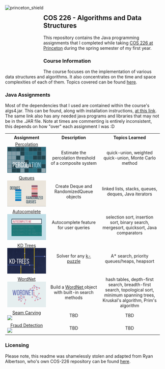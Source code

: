  <img src="https://www.cs.princeton.edu/courses/archive/spring20/cos226/images/princeton-shield.gif" alt=princeton_shield align=left height=210 />

## COS 226 - Algorithms and Data Structures

This repository contains the Java programming assignments that I completed while taking [COS 226 at Princeton](https://www.cs.princeton.edu/courses/archive/spring24/cos226/syllabus.php) during the spring semester of my first year.

### Course Information

The course focuses on the implementation of various data structures and algorithms. It also concentrates on the time and space complexities of each of them.
Topics covered can be found [here](https://www.cs.princeton.edu/courses/archive/spring24/cos226/lectures.php).

### Java Assignments

Most of the dependencies that I used are contained within the course's algs4.jar. This can be found, along with installation instructions, [at this link](https://algs4.cs.princeton.edu/code). The same link also has any needed java programs and libraries that may not be in the .JAR file. Note at times are commenting is entirely inconsistent, this depends on how "over" each assignment I was :D

 <table style="width:100%">
  <tr>
    <th>Assignment</th>
    <th>Description</th>
    <th>Topics Learned</th>
  </tr>
  <tr>
    <td>
     <div align="center">
       <a href=""> Percolation </a>
     </div>
     <a href="https://www.cs.princeton.edu/courses/archive/spring24/cos226/assignments/percolation/specification.php">
       <img src="percolation/logo.png" width = 300>
     </a>
    </td>
    <td>
      <div align="center"> Estimate the percolation threshold of a composite system </div>
    </td>
    <td>
      <div align="center"> quick-union, weighted quick-union, Monte Carlo method </div>
    </td>
  </tr>
  <tr>
    <td>
      <div align="center">
        <a href=""> Queues </a>
      </div>
      <a href="https://www.cs.princeton.edu/courses/archive/spring24/cos226/assignments/queues/specification.php">
        <img src="queues/logo.png" width = 400>
      </a>
    </td>
    <td>
      <div align="center"> Create Deque and RandomizedQueue objects </div>
    </td>
    <td>
      <div align="center"> linked lists, stacks, queues, deques, Java iterators </div>
    </td>
  </tr>
   <tr>
    <td>
      <div align="center">
        <a href=""> Autocomplete </a>
      </div>
      <a href="https://www.cs.princeton.edu/courses/archive/spring24/cos226/assignments/autocomplete/specification.php">
        <img src="autocomplete/logo.png" width = 300>
      </a>
    </td>
    <td>
      <div align="center"> Autocomplete feature for user queries </div>
    </td>
    <td>
      <div align="center"> selection sort, insertion sort, binary search, mergesort, quicksort, Java comparators </div>
    </td>
  </tr>
   <tr>
    <td>
      <div align="center">
        <a href=""> KD Trees </a>
      </div>
      <a href="https://www.cs.princeton.edu/courses/archive/spring24/cos226/assignments/kdtree/specification.php">
        <img src="kdtree/logo.png" width = 300>
      </a>
    </td>
    <td>
      <div align="center"> Solver for any <a href="https://en.wikipedia.org/wiki/15_puzzle"> k-puzzle </a> </div>
    </td>
    <td>
     <div align="center"> A* search, priority queues/heaps, heapsort </div>
    </td>
  </tr>
   <tr>
    <td>
      <div align="center">
        <a href="https://github.com/Ammaar-Alam/cos-226/tree/main/wordnet"> WordNet </a>
      </div>
      <a href="https://www.cs.princeton.edu/courses/archive/spring24/cos226/assignments/wordnet/specification.php">
        <img src="wordnet/logo.png" width = 300>
      </a>
    </td>
    <td>
      <div align="center"> Build a <a href="https://wordnet.princeton.edu"> WordNet </a> object with built-in search methods  </div>
    </td>
    <td>
      <div align="center"> hash tables, depth-first search, breadth-first search, topological sort, minimum spanning trees, Kruskal's algorithm, Prim's algorithm </div>
    </td>
  </tr>
   <tr>
    <td>
      <div align="center">
        <a href=""> Seam Carving </a>
      </div>
      <a href="https://www.cs.princeton.edu/courses/archive/spring24/cos226/assignments/seam/specification.php">
        <img src="seamcarving/logo.png" width = 300>
      </a>
    </td>
    <td>
      <div align="center"> TBD </div>
    </td>
    <td>
      <div align="center"> TBD </div>
    </td>
  </tr>
   <tr>
    <td>
      <div align="center">
        <a href=""> Fraud Detection </a>
      </div>
      <a href="https://www.cs.princeton.edu/courses/archive/spring24/cos226/assignments/fraud/specification.php">
        <img src="./Assignment7/src/resources/logo.png" width = 300>
      </a>
    </td>
    <td>
      <div align="center"> TBD </div>
    </td>
    <td>
      <div align="center"> TBD </div>
    </td>
  </tr>
</table>

### Licensing

Please note, this readme was shamelessly stolen and adapted from Ryan Albertson, who's own COS-226 repository can be found [here](https://github.com/RyanAlbertson/COS226_Princeton_University).
